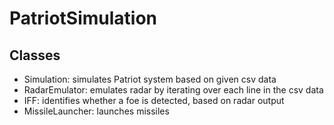 # PatriotSimulation
## Classes
- Simulation: simulates Patriot system based on given csv data
- RadarEmulator: emulates radar by iterating over each line in the csv data
- IFF: identifies whether a foe is detected, based on radar output
- MissileLauncher: launches missiles